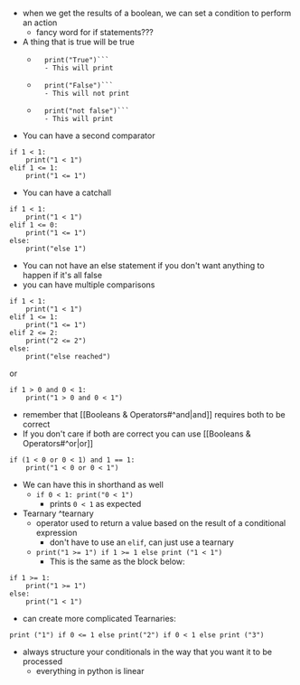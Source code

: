 - when we get the results of a boolean, we can set a condition to perform an action
	- fancy word for if statements???
- A thing that is true will be true
	- ```if True:
		print("True")```
		- This will print
	- ```if False:
		print("False")```
		- This will not print
	- ```if not False:
		print("not false")```
		- This will print
- You can have a second comparator
```
if 1 < 1:
	print("1 < 1")
elif 1 <= 1:
	print("1 <= 1")
```
- You can have a catchall
```
if 1 < 1:
	print("1 < 1")
elif 1 <= 0:
	print("1 <= 1")
else:
	print("else 1")
```
- You can not have an else statement if you don't want anything to happen if it's all false
- you can have multiple comparisons
```
if 1 < 1:
	print("1 < 1")
elif 1 <= 1:
	print("1 <= 1")
elif 2 <= 2:
	print("2 <= 2")
else:
	print("else reached")
```
or
```
if 1 > 0 and 0 < 1:
	print("1 > 0 and 0 < 1")
```
- remember that [[Booleans & Operators#^and|and]] requires both to be correct
- If you don't care if both are correct you can use [[Booleans & Operators#^or|or]] 
```
if (1 < 0 or 0 < 1) and 1 == 1:
	print("1 < 0 or 0 < 1")
```
- We can have this in shorthand as well
	- `if 0 < 1: print("0 < 1")`
		- prints `0 < 1` as expected
- Tearnary ^tearnary
	- operator used to return a value based on the result of a conditional expression
		- don't have to use an `elif`, can just use a tearnary
	- `print("1 >= 1") if 1 >= 1 else print ("1 < 1")`
		- This is the same as the block below:
```
if 1 >= 1:
	print("1 >= 1")
else:
	print("1 < 1")
```
- can create more complicated Tearnaries:
```
print ("1") if 0 <= 1 else print("2") if 0 < 1 else print ("3")
```
- always structure your conditionals in the way that you want it to be processed
	- everything in python is linear